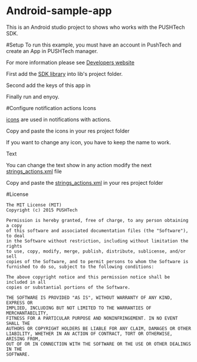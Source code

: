# Android-sample-app
This is an Android studio project to shows who works with the PUSHTech SDK.

#Setup
To run this example, you must have an account in PushTech  and create an App in PUSHTech manager.

For more information please see [Developers website][1]

First add the [SDK library][2] into lib's project folder.

Second add the keys of this app in 

Finally run and enyoy.

#Configure notification actions
Icons

[icons][3] are used in notifications with actions. 

Copy and paste the icons in your res project folder

If you want to change any icon, you have to keep the name to work.

Text

You can change the text show in any action modify the next [strings_actions.xml][4] file

Copy and paste the [strings_actions.xml][4] in your res project folder

#License

    The MIT License (MIT)
    Copyright (c) 2015 PUSHTech
    
    Permission is hereby granted, free of charge, to any person obtaining a copy
    of this software and associated documentation files (the "Software"), to deal
    in the Software without restriction, including without limitation the rights
    to use, copy, modify, merge, publish, distribute, sublicense, and/or sell
    copies of the Software, and to permit persons to whom the Software is
    furnished to do so, subject to the following conditions:
    
    The above copyright notice and this permission notice shall be included in all
    copies or substantial portions of the Software.
    
    THE SOFTWARE IS PROVIDED "AS IS", WITHOUT WARRANTY OF ANY KIND, EXPRESS OR
    IMPLIED, INCLUDING BUT NOT LIMITED TO THE WARRANTIES OF MERCHANTABILITY,
    FITNESS FOR A PARTICULAR PURPOSE AND NONINFRINGEMENT. IN NO EVENT SHALL THE
    AUTHORS OR COPYRIGHT HOLDERS BE LIABLE FOR ANY CLAIM, DAMAGES OR OTHER
    LIABILITY, WHETHER IN AN ACTION OF CONTRACT, TORT OR OTHERWISE, ARISING FROM,
    OUT OF OR IN CONNECTION WITH THE SOFTWARE OR THE USE OR OTHER DEALINGS IN THE
    SOFTWARE.

[1]: https://developers.pushtech.com/android/android-studio-setup
[2]: https://developers.pushtech.com/android
[3]: /pushActions/icons
[4]: /pushActions/strings/strings_actions.xml
